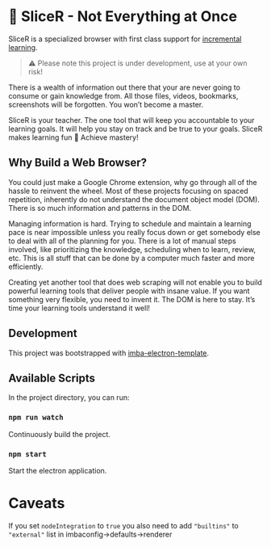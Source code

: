 # 🍕 SliceR - Not Everything at Once

SliceR is a specialized browser with first class support for [incremental
learning][0].

> ⚠️ Please note this project is under development, use at your own risk!

There is a wealth of information out there that your are never going to consume or gain knowledge from.
All those files, videos, bookmarks, screenshots will be forgotten. You won’t  become a master.

SliceR is your teacher. The one tool that will keep you accountable to your learning goals. It will help you 
stay on track and be true to your goals. SliceR makes learning fun 🤩 Achieve mastery!

## Why Build a Web Browser?

You could just make a Google Chrome extension, why go through all of the hassle
to reinvent the wheel. Most of these projects focusing on spaced repetition,
inherently do not understand the document object model (DOM). There is so much
information and patterns in the DOM.

Managing information is hard. Trying to schedule and maintain a learning pace
is near impossible unless you really focus down or get somebody else to deal
with all of the planning for you. There is a lot of manual steps involved, like
prioritizing the knowledge, scheduling when to learn, review, etc. This is all
stuff that can be done by a computer much faster and more efficiently.

Creating yet another tool that does web scraping will not enable you to build
powerful learning tools that deliver people with insane value. If you want
something very flexible, you need to invent it. The DOM is here to stay. It’s
time your learning tools understand it well!

## Development

This project was bootstrapped with [imba-electron-template](https://github.com/imba/imba-electron-template).

## Available Scripts

In the project directory, you can run:

### `npm run watch`

Continuously build the project.

### `npm start`

Start the electron application.

# Caveats

If you set `nodeIntegration` to `true` you also need to add `"builtins"` to `"external"` list in imbaconfig->defaults->renderer

[0]: https://supermemo.guru/wiki/Incremental_learning
